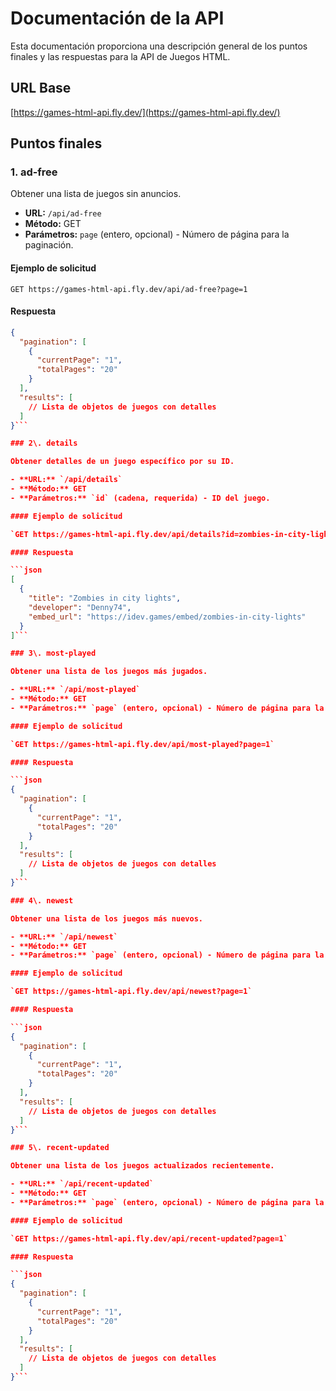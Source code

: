 # Documentación de la API

Esta documentación proporciona una descripción general de los puntos finales y las respuestas para la API de Juegos HTML.

## URL Base

[https://games-html-api.fly.dev/](https://games-html-api.fly.dev/)

 ## Puntos finales

### 1. ad-free

Obtener una lista de juegos sin anuncios.

- **URL:** `/api/ad-free`
- **Método:** GET
- **Parámetros:** `page` (entero, opcional) - Número de página para la paginación.

#### Ejemplo de solicitud

`GET https://games-html-api.fly.dev/api/ad-free?page=1`

 #### Respuesta

```json
{
  "pagination": [
    {
      "currentPage": "1",
      "totalPages": "20"
    }
  ],
  "results": [
    // Lista de objetos de juegos con detalles
  ]
}```

### 2\. details

Obtener detalles de un juego específico por su ID.

- **URL:** `/api/details`
- **Método:** GET
- **Parámetros:** `id` (cadena, requerida) - ID del juego.

#### Ejemplo de solicitud

`GET https://games-html-api.fly.dev/api/details?id=zombies-in-city-lights` 

#### Respuesta

```json
[
  {
    "title": "Zombies in city lights",
    "developer": "Denny74",
    "embed_url": "https://idev.games/embed/zombies-in-city-lights"
  }
]```

### 3\. most-played

Obtener una lista de los juegos más jugados.

- **URL:** `/api/most-played`
- **Método:** GET
- **Parámetros:** `page` (entero, opcional) - Número de página para la paginación.

#### Ejemplo de solicitud

`GET https://games-html-api.fly.dev/api/most-played?page=1` 

#### Respuesta

```json
{
  "pagination": [
    {
      "currentPage": "1",
      "totalPages": "20"
    }
  ],
  "results": [
    // Lista de objetos de juegos con detalles
  ]
}```

### 4\. newest

Obtener una lista de los juegos más nuevos.

- **URL:** `/api/newest`
- **Método:** GET
- **Parámetros:** `page` (entero, opcional) - Número de página para la paginación.

#### Ejemplo de solicitud

`GET https://games-html-api.fly.dev/api/newest?page=1` 

#### Respuesta

```json
{
  "pagination": [
    {
      "currentPage": "1",
      "totalPages": "20"
    }
  ],
  "results": [
    // Lista de objetos de juegos con detalles
  ]
}```

### 5\. recent-updated

Obtener una lista de los juegos actualizados recientemente.

- **URL:** `/api/recent-updated`
- **Método:** GET
- **Parámetros:** `page` (entero, opcional) - Número de página para la paginación.

#### Ejemplo de solicitud

`GET https://games-html-api.fly.dev/api/recent-updated?page=1` 

#### Respuesta

```json
{
  "pagination": [
    {
      "currentPage": "1",
      "totalPages": "20"
    }
  ],
  "results": [
    // Lista de objetos de juegos con detalles
  ]
}```
